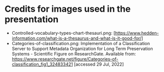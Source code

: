 # Credits for images used in the presentation

* Controlled-vocabulary-types-chart-thesauri.png: [https://www.hedden-information.com/what-is-a-thesaurus-and-what-is-it-good-for/]
* Categories-of-classification.png: Implementation of a Classification Server to Support Metadata Organization for Long Term Preservation Systems - Scientific Figure on ResearchGate. Available from: https://www.researchgate.net/figure/Categories-of-classification_fig1_324833421 [accessed 29 Jul, 2022]
